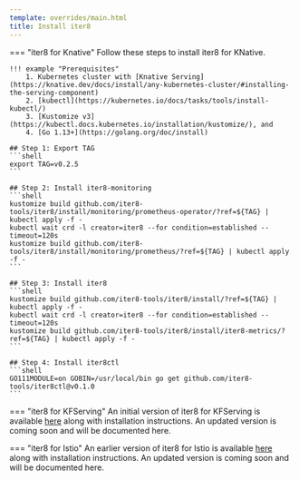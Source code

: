 ```yaml
---
template: overrides/main.html
title: Install iter8
---
```


=== "iter8 for Knative"
    Follow these steps to install iter8 for KNative. 


    !!! example "Prerequisites"
        1. Kubernetes cluster with [Knative Serving](https://knative.dev/docs/install/any-kubernetes-cluster/#installing-the-serving-component)
        2. [kubectl](https://kubernetes.io/docs/tasks/tools/install-kubectl/)
        3. [Kustomize v3](https://kubectl.docs.kubernetes.io/installation/kustomize/), and 
        4. [Go 1.13+](https://golang.org/doc/install)

    ## Step 1: Export TAG
    ```shell
    export TAG=v0.2.5
    ```

    ## Step 2: Install iter8-monitoring
    ```shell
    kustomize build github.com/iter8-tools/iter8/install/monitoring/prometheus-operator/?ref=${TAG} | kubectl apply -f -
    kubectl wait crd -l creator=iter8 --for condition=established --timeout=120s
    kustomize build github.com/iter8-tools/iter8/install/monitoring/prometheus/?ref=${TAG} | kubectl apply -f - 
    ```

    ## Step 3: Install iter8
    ```shell
    kustomize build github.com/iter8-tools/iter8/install/?ref=${TAG} | kubectl apply -f -
    kubectl wait crd -l creator=iter8 --for condition=established --timeout=120s
    kustomize build github.com/iter8-tools/iter8/install/iter8-metrics/?ref=${TAG} | kubectl apply -f -
    ```

    ## Step 4: Install iter8ctl
    ```shell
    GO111MODULE=on GOBIN=/usr/local/bin go get github.com/iter8-tools/iter8ctl@v0.1.0
    ```

=== "iter8 for KFServing"
    An initial version of iter8 for KFServing is available [here](https://github.com/iter8-tools/iter8-kfserving) along with installation instructions. An updated version is coming soon and will be documented here.

=== "iter8 for Istio"
    An earlier version of iter8 for Istio is available [here](https://github.com/iter8-tools/iter8) along with installation instructions. An updated version is coming soon and will be documented here.
